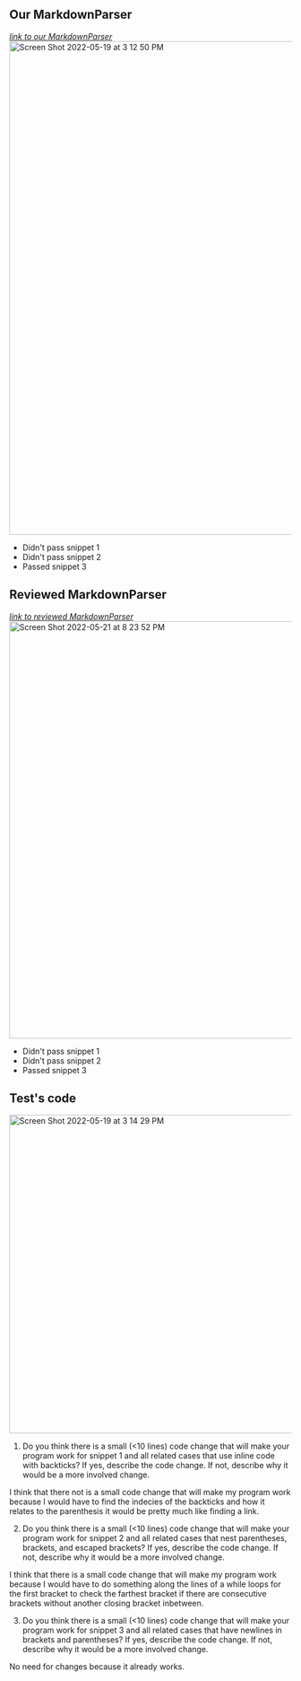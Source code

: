 ## Our MarkdownParser
*[link to our MarkdownParser](https://github.com/lilianjma/good-markdown-parser)*  
<img width="880" alt="Screen Shot 2022-05-19 at 3 12 50 PM" src="https://user-images.githubusercontent.com/31358827/169413103-fba608cb-4161-40ba-aa86-3a3617d446d4.png">
* Didn't pass snippet 1
* Didn't pass snippet 2
* Passed snippet 3

## Reviewed MarkdownParser
*[link to reviewed MarkdownParser](https://github.com/lilianjma/reviewed-markdown-parser)*  
<img width="744" alt="Screen Shot 2022-05-21 at 8 23 52 PM" src="https://user-images.githubusercontent.com/31358827/169676959-ddd44f8d-c8bb-4694-886d-b2be2882a85a.png">


* Didn't pass snippet 1
* Didn't pass snippet 2
* Passed snippet 3

## Test's code
<img width="568" alt="Screen Shot 2022-05-19 at 3 14 29 PM" src="https://user-images.githubusercontent.com/31358827/169413284-d4e9b95e-a2ab-40dd-a11e-1e865afd01dc.png">

1. Do you think there is a small (<10 lines) code change that will make your program work for snippet 1 and all related cases that use inline code with backticks? If yes, describe the code change. If not, describe why it would be a more involved change.

I think that there not is a small code change that will make my program work because I would have to find the indecies of the backticks and how it relates to the parenthesis it would be pretty much like finding a link.  

2. Do you think there is a small (<10 lines) code change that will make your program work for snippet 2 and all related cases that nest parentheses, brackets, and escaped brackets? If yes, describe the code change. If not, describe why it would be a more involved change.

I think that there is a small code change that will make my program work because I would have to do something along the lines of a while loops for the first bracket to check the farthest bracket if there are consecutive brackets without another closing bracket inbetween.  

3. Do you think there is a small (<10 lines) code change that will make your program work for snippet 3 and all related cases that have newlines in brackets and parentheses? If yes, describe the code change. If not, describe why it would be a more involved change. 

No need for changes because it already works.  
